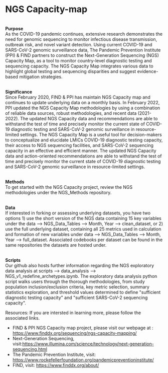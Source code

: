 # NGS Capacity-map
 
<br><b> Purpose</b>
<br> As the COVID-19 pandemic continues, extensive research demonstrates the need for genomic sequencing to monitor  infectious disease transmission, outbreak risk, and novel variant detection. Using current COVID-19 and SARS-CoV-2 genomic surveillance data, The Pandemic Prevention Institute (PPI) & FIND partners to construct the Next-Generation Sequencing (NGS) Capacity Map, as a tool to monitor country-level diagnostic testing and sequencing capacity. The NGS Capacity Map integrates various data to highlight global testing and sequencing disparities and suggest evidence-based mitigation strategies. 
 
<br><b> Significance </b>
<br>Since February 2020, FIND & PPI has maintain NGS Capacity map and continues to update underlying data on a monthly basis. In February 2022, PPI updated the NGS Capacity Map methodologies by using a combination of reliable data sources, robust methodologies, and recent data (2021-2022). The updated NGS Capacity data and recommendations are able to withstand the test of time and precisely monitor the current state of COVID-19 diagnostic testing and SARS-CoV-2 genomic surveillance in resource-limited settings.  The NGS Capacity Map is a useful tool for decision-makers to conceptualize and elucidate LMICs COVID-19 diagnostic testing capacity, their access to NGS sequencing facilities, and SARS-CoV-2 sequencing capacity in an effective and efficient manner. The updated NGS Capacity data and action-oriented recommendations are able to withstand the test of time and precisely monitor the current state of COVID-19 diagnostic testing and SARS-CoV-2 genomic surveillance in resource-limited settings.


<br><b> Methods </b>
<br>To get started with the NGS Capacity project, review the NGS methodologies under the NGS_Methods repository.

<br> <b> Data </b>
<br>If interested in forking or assessing underlying datasets, you have two options 1) use the short version of the NGS data containing 15 key variables under the data --> NGS_Data_Tables --> Month, Year --> clean_dataset, or 2) use the full underlying dataset, containing all 25 metrics used in calculation and formation of new variables under data --> NGS_Data_Tables --> Month, Year --> full_dataset. Associated codebooks per dataset can be found in the same repositories the datasets are hosted under.

<br><b> Scripts </b>
<br>Our github also hosts further information regarding the NGS exploratory data analysis at scripts --> data_analysis --> NGS_v1_redefine_archetypes.ipynb. The exploratory data analysis python script walks users through the thorough methodologies, from study population inclusion/exclusion criteria, key metric selection, summary statistics exploration, and threshold values determined to define "sufficient diagnostic testing capacity" and "sufficient SARS-CoV-2 sequencing capacity".

Resources:
If you are intersted in learning more, please follow the associated links.
- FIND & PPI NGS Capacity map project, please visit our webpage at : https://www.finddx.org/sequencing/ngs-capacity-mapping/
- Next-Generation Sequencing, visit:https://www.illumina.com/science/technology/next-generation-sequencing.html
- The Pandemic Prevention Institute, visit: https://www.rockefellerfoundation.org/pandemicpreventioninstitute/
- FIND, visit: https://www.finddx.org/about/


